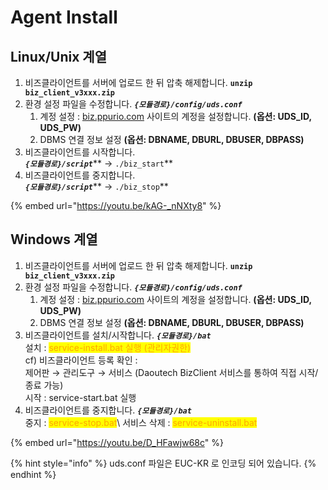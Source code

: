 # Agent Install

## Linux/Unix 계열

1. 비즈클라이언트를 서버에 업로드 한 뒤 압축 해제합니다. **`unzip biz_client_v3xxx.zip`**
2. 환경 설정 파일을 수정합니다. _**`{모듈경로}/config/uds.conf`**_
   1. 계정 설정 : [biz.ppurio.com](http://biz.ppurio.com) 사이트의 계정을 설정합니다. **(옵션: UDS\_ID, UDS\_PW)**
   2. DBMS 연결 정보 설정 **(옵션: DBNAME, DBURL, DBUSER, DBPASS)**
3. 비즈클라이언트를 시작합니다.\
   _**`{모듈경로}/script`**_\*\* → `./biz_start`\*\*
4. 비즈클라이언트를 중지합니다.\
   _**`{모듈경로}/script`**_\*\* → `./biz_stop`\*\*

{% embed url="https://youtu.be/kAG-_nNXty8" %}

## Windows 계열

1. 비즈클라이언트를 서버에 업로드 한 뒤 압축 해제합니다. **`unzip biz_client_v3xxx.zip`**
2. 환경 설정 파일을 수정합니다. _**`{모듈경로}/config/uds.conf`**_
   1. 계정 설정 : [biz.ppurio.com](http://biz.ppurio.com) 사이트의 계정을 설정합니다. **(옵션: UDS\_ID, UDS\_PW)**
   2. DBMS 연결 정보 설정 **(옵션: DBNAME, DBURL, DBUSER, DBPASS)**
3. 비즈클라이언트를 설치/시작합니다. _**`{모듈경로}/bat`**_\
   설치 : <mark style="color:orange;">service-install.bat 실행 (관리자권한)</mark>\
   &#x20;cf) 비즈클라이언트 등록 확인 :\
   &#x20;       제어판 → 관리도구 → 서비스 (Daoutech BizClient 서비스를 통하여 직접 시작/종료 가능)\
   시작 : service-start.bat 실행
4. 비즈클라이언트를 중지합니다. _**`{모듈경로}/bat`**_\
   중지 : <mark style="color:orange;">service-stop.bat</mark>\ <mark style="color:orange;"></mark>서비스 삭제 : <mark style="color:orange;">service-uninstall.bat</mark>

{% embed url="https://youtu.be/D_HFawjw68c" %}

{% hint style="info" %}
uds.conf 파일은 EUC-KR 로 인코딩 되어 있습니다.
{% endhint %}

